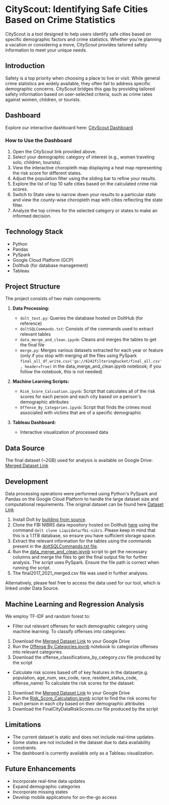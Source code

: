 # CityScout: Identifying Safe Cities Based on Crime Statistics

CityScout is a tool designed to help users identify safe cities based on specific demographic factors and crime statistics. Whether you're planning a vacation or considering a move, CityScout provides tailored safety information to meet your unique needs.

## Introduction

Safety is a top priority when choosing a place to live or visit. While general crime statistics are widely available, they often fail to address specific demographic concerns. CityScout bridges this gap by providing tailored safety information based on user-selected criteria, such as crime rates against women, children, or tourists.

## Dashboard

Explore our interactive dashboard here: [CityScout Dashboard](https://public.tableau.com/app/profile/sai.paresh.karyekar/viz/CityScout_17316885780750/Dashboard1#1)

### How to Use the Dashboard

1. Open the CityScout link provided above.
2. Select your demographic category of interest (e.g., women traveling solo, children, tourists).
3. View the interactive choropleth map displaying a heat map representing the risk score for different states.
4. Adjust the population filter using the sliding bar to refine your results.
5. Explore the list of top 10 safe cities based on the calculated crime risk scores.
6. Switch to State view to narrow down your results to a particular state and view the county-wise choropleth map with cities reflecting the state filter.
7. Analyze the top crimes for the selected category or states to make an informed decision.

   
## Technology Stack

- Python
- Pandas
- PySpark
- Google Cloud Platform (GCP)
- Dolthub (for database management)
- Tableau

## Project Structure

The project consists of two main components:

1. **Data Processing:**
   - `dolt_test.py`: Queries the database hosted on DoltHub (for reference)
   - `doltSQLCommands.txt`: Consists of the commands used to extract relevant tables
   - `data_merge_and_clean.ipynb`: Cleans and merges the tables to get the final file
   - `merge.py`: Merges various datasets extracted for each year or feature (only if you stop with merging all the files using PySpark `final_all_df.write.csv('gs://6242filteringbucket/final_all.csv', header=True)` in the data_merge_and_clean.ipynb notebook; if you follow the notebook, this is not needed)

2. **Machine Learning Scripts:**
   - `Risk_Score_Calcuation.ipynb`: Script that calculates all of the risk scores for each person and each city based on a person's demographic attributes
   - `Offense_By_Categories.ipynb`: Script that finds the crimes most associated with victims that are of a specific demographic
3. **Tableau Dashboard:**
   - Interactive visualization of processed data

## Data Source

The final dataset (~2GB) used for analysis is available on Google Drive: [Merged Dataset Link](https://drive.google.com/file/d/1bwY2fyMjmfNOJpI-wdUImQXk9CvTFs9E/view)

## Development

Data processing operations were performed using Python's PySpark and Pandas on the Google Cloud Platform to handle the large dataset size and computational requirements. The original dataset can be found here [Dataset Link](https://www.dolthub.com/repositories/Liquidata/fbi-nibrs)

1.  Install Dolt by [building from source](https://docs.dolthub.com/introduction/installation/source).
2.  Clone the FBI NIBRS data repository hosted on Dolthub [here](https://www.dolthub.com/repositories/Liquidata/fbi-nibrs) using the command `dolt clone Liquidata/fbi-nibrs`. Please keep in mind that this is a 1.1TB database, so ensure you have sufficient storage space.
3.  Extract the relevant information for the tables using the commands present in the [doltSQLCommands.txt file](https://github.com/abhaysastry1/cityscout/blob/main/doltSQLCommands.txt).
4. Run the [data_merge_and_clean.ipynb](https://github.com/abhaysastry1/cityscout/blob/main/data_merge_and_clean.ipynb) script to get the necessary columns and merge the files to get the final output file for further analysis. The script uses PySpark. Ensure the file path is correct when running the script.
5. The final2017_2021_merged.csv file was used in further analyses.

Alternatively, please feel free to access the data used for our tool, which is linked under Data Source.

## Machine Learning and Regression Analysis
We employ TF-IDF and random forest to:
- Filter out relevant offenses for each demographic category using machine learning.
  To classify offenses into categories:
1. Download the [Merged Dataset Link](https://drive.google.com/file/d/1bwY2fyMjmfNOJpI-wdUImQXk9CvTFs9E/view) to your Google Drive
2. Run the [Offense By Categories.ipynb](https://github.com/abhaysastry1/cityscout/blob/main/Offense_By_Categories.ipynb) notebook to categorize  offenses into relevant categories.
3. Download the offense_classifications_by_category.csv file produced by the script

- Calculate risk scores based off of key features in the dataset(e.g. population, age_num, sex_code, race, resident_status_code, offense_name)
To calculate the risk scores for the dataset:
1. Download the [Merged Dataset Link](https://drive.google.com/file/d/1bwY2fyMjmfNOJpI-wdUImQXk9CvTFs9E/view) to your Google Drive
2. Run the [Risk_Score_Calculation.ipynb](https://github.com/abhaysastry1/cityscout/blob/main/Risk_Score_Calculation.ipynb) script to find the risk scores for each person in each city based on their demographic attributes
3. Download the FinalCityDataRiskScores.csv file produced by the script

## Limitations
- The current dataset is static and does not include real-time updates.
- Some states are not included in the dataset due to data availability constraints.
- The dashboard is currently available only as a Tableau visualization.

## Future Enhancements

- Incorporate real-time data updates
- Expand demographic categories
- Incorporate missing states
- Develop mobile applications for on-the-go access
